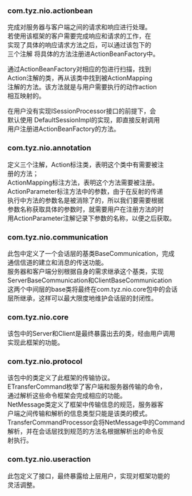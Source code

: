 ### com.tyz.nio.actionbean

完成对服务器与客户端之间的请求和响应进行处理。<br>
若使用该框架的客户需要完成响应和请求的工作，在<br>实现了具体的响应请求方法之后，可以通过该包下的<br>三个注解
将具体的方法注册进ActionBeanFactory中。<br>

通过ActionBeanFactory对相应的包进行扫描，找到<br>
Action注解的类，再从该类中找到被ActionMapping<br>
注解的方法。该方法就是与用户需要执行的动作action<br>
相互映射的。

在用户没有实现ISessionProcessor接口的前提下，会<br>默认使用
DefaultSessionImpl的实现，即直接反射调用<br>
用户注册进ActionBeanFactory的方法。

### com.tyz.nio.annotation

定义三个注解，Action标注类，表明这个类中有需要被注<br>
册的方法；<br>
ActionMapping标注方法，表明这个方法需要被注册。<br>
ActionParameter标注方法中的参数，由于在反射的传递<br>
执行中方法的参数名是被消除了的，所以我们要需要根据<br>
参数名称获取具体的参数时，就需要用户在注册方法的时<br>
用ActionParameter注解记录下参数的名称，以便之后获取。

### com.tyz.nio.communication

此包中定义了一个会话层的基类BaseCommunication，完成<br>
通信信道的建立和消息的传送功能。<br>
服务器和客户端分别根据自身的需求继承这个基类，实现<br>
ServerBaseCommunication和ClientBaseCommunication<br>
这两个中间层的base类将最终在com.tyz.nio.core包中的会话<br>
层所继承，这样可以最大限度地维护会话层的封闭性。

### com.tyz.nio.core

该包中的Server和Client是最终暴露出去的类，经由用户调用<br>
实现此框架的功能。

### com.tyz.nio.protocol

该包中的类定义了此框架的传输协议。<br>
ETransferCommand枚举了客户端和服务器传输的命令，<br>
通过解析这些命令框架会完成相应的功能。<br>
NetMessage类定义了框架中传输信息的规范，服务器客<br>
户端之间传输和解析的信息类型只能是该类的模式。<br>
TransferCommandProcessor会将NetMessage中的Command<br>
解析，并在会话层找到规范的方法名根据解析出的命令反<br>
射执行。

### com.tyz.nio.useraction

此包定义了接口，最终暴露给上层用户，实现对框架功能的<br>
灵活调整。